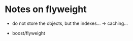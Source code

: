 # Notes on flyweight

- do not store the objects, but the indexes... -> caching...

- boost/flyweight
